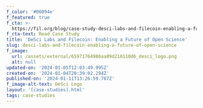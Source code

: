 ```yaml
---
f_color: '#06094e'
f_featured: true
f_cta: >-
  https://fil.org/blog/case-study-desci-labs-and-filecoin-enabling-a-future-of-open-science/
f_cta-text: Read Case Study
title: 'DeSci Labs and Filecoin: Enabling a Future of Open Science'
slug: desci-labs-and-filecoin-enabling-a-future-of-open-science
f_image:
  url: /assets/external/65971764986aa89d218110d6_desci_logo.png
  alt: null
updated-on: '2024-01-05T12:03:49.995Z'
created-on: '2024-01-04T20:39:02.294Z'
published-on: '2024-01-11T13:26:59.787Z'
f_image-alt-text: DeSci Logo
layout: '[case-studies].html'
tags: case-studies
---
```



